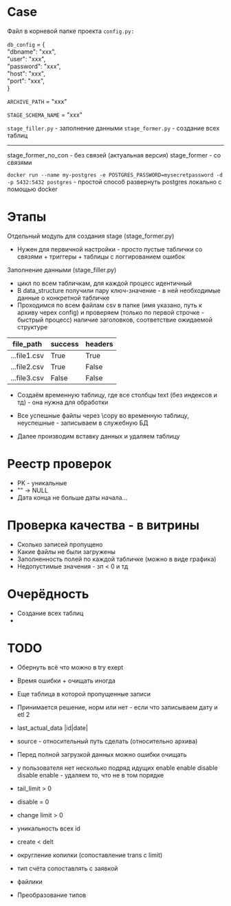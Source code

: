 # Case

Файл в корневой папке проекта
`config.py:`

`db_config` = {   
    "dbname": "xxx",   
    "user": "xxx",     
    "password": "xxx",   
    "host": "xxx",   
    "port": "xxx",    
}

`ARCHIVE_PATH` = "xxx"

`STAGE_SCHEMA_NAME` = "xxx"

`stage_filler.py` - заполнение данными
`stage_former.py` - создание всех таблиц

---

stage_former_no_con - без связей (актуальная версия)
stage_former - со связями

`docker run --name my-postgres -e POSTGRES_PASSWORD=mysecretpassword -d -p 5432:5432 postgres` - простой способ развернуть postgres локально с помощью docker
# Этапы  
Отдельный модуль для создания stage (stage_former.py)
- Нужен для первичной настройки - просто пустые таблички со связями + триггеры + таблицы с логгированием ошибок

Заполнение данными (stage_filler.py)
- цикл по всем табличкам, для каждой процесс идентичный
- В data_structure получили пару ключ-значение - в ней необходимые данные о конкретной табличке
- Проходимся по всем файлам csv в папке (имя указано, путь к архиву черех config) и проверяем (только по первой строчке - быстрый процесс) наличие заголовков, соответствие ожидаемой структуре

| file_path | success | headers |
|----------------|----------------|----------------|
| ...file1.csv    | True     | True     |
| ...file2.csv     | True     | False     |
| ...file3.csv     | False     | False     |

- Создаём временную таблицу, где все столбцы text (без индексов и тд) - она нужна для обработки

- Все успешные файлы через \copy во временную таблицу, неуспешные - записываем в служебную БД
 
- Далее производим вставку данных и удаляем таблицу

# Реестр проверок
- PK - уникальные
- "" -> NULL
- Дата конца не больше даты начала...

# Проверка качества - в витрины
- Сколько записей пропущено
- Какие файлы не были загружены
- Заполненность полей по каждой табличке (можно в виде графика)
- Недопустимые значения - зп < 0 и тд


# Очерёдность
- Создание всех таблиц
- 
# TODO
- Обернуть всё что можно в try exept
- Время ошибки + очищать иногда
- Еще таблица в которой пропущенные записи
- Принимается решение, норм или нет - если что записываем дату и etl 2

- last_actual_data |id|date|
- source - относительный путь сделать (относительно архива)
- Перед полной загрузкой данных можно ошибки очищать

- у пользователя нет несколько подряд идущих enable enable disable disable enable - удаляем то, что не в том порядке
- tail_limit > 0
- disable = 0
- change limit > 0
- уникальность всех id
- create < delt
- округление копилки (сопоставление trans с limit)
- тип счёта сопоставлять с заявкой
- файлики 

- Преобразование типов